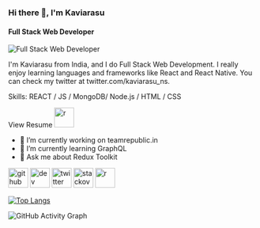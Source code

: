 ### Hi there 👋, I'm Kaviarasu
#### Full Stack Web Developer
![Full Stack Web Developer](https://camo.githubusercontent.com/61bd94fea8f8fb3bf56c98bb4d944df5cd867a712d4bd84ed5c11f775f7582b9/68747470733a2f2f63646e2e6175746f6e6f6d6f75732e61692f7374617469632f75706c6f61642f696d616765732f6e65775f706f73742f77686963682d6465736b2d73657475702d69732d626573742d666f722d612d646576656c6f7065722d3337392d313630323734343738383230382e6a7067)

I'm Kaviarasu from India, and I do Full Stack Web Development. I really enjoy learning languages and frameworks like React and React Native. You can check my twitter at twitter.com/kaviarasu_ns.

Skills: REACT / JS / MongoDB/ Node.js / HTML / CSS



  View Resume
[<img src='https://png.pngtree.com/png-vector/20190501/ourlarge/pngtree-vector-resume-icon-png-image_1018862.jpg' alt='r' height='40' target="_blank">](https://drive.google.com/file/d/1FUVp-F2mQkPM3pgbLJU7pZDmIOu8dWo-/view)



- 🔭 I’m currently working on teamrepublic.in 
- 🌱 I’m currently learning GraphQL 
- 💬 Ask me about Redux Toolkit 




[<img src='https://cdn.jsdelivr.net/npm/simple-icons@3.0.1/icons/github.svg' alt='github' height='40'>](https://github.com/kaviarasuns)  [<img src='https://cdn.jsdelivr.net/npm/simple-icons@3.0.1/icons/dev-dot-to.svg' alt='dev' height='40'>](https://dev.to/https://dev.to/kaviarasuns)  [<img src='https://cdn.jsdelivr.net/npm/simple-icons@3.0.1/icons/twitter.svg' alt='twitter' height='40'>](https://twitter.com/https://twitter.com/kaviarasu_ns)  [<img src='https://cdn.jsdelivr.net/npm/simple-icons@3.0.1/icons/stackoverflow.svg' alt='stackoverflow' height='40'>](https://stackoverflow.com/users/https://stackoverflow.com/users/18805008/kaviarasu-ns)  [<img src='https://png.pngtree.com/png-vector/20190501/ourlarge/pngtree-vector-resume-icon-png-image_1018862.jpg' alt='r' height='40'>](https://drive.google.com/file/d/1FUVp-F2mQkPM3pgbLJU7pZDmIOu8dWo-/view)  

[![Top Langs](https://github-readme-stats.vercel.app/api/top-langs/?username=kaviarasuns)](https://github.com/anuraghazra/github-readme-stats)

![GitHub Activity Graph](https://activity-graph.herokuapp.com/graph?username=kaviarasuns)  

